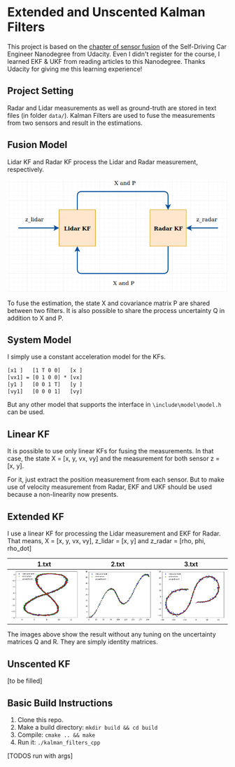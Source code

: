 # Extended and Unscented Kalman Filters

This project is based on the [chapter of sensor fusion](https://www.udacity.com/course/self-driving-car-engineer-nanodegree--nd013) of the Self-Driving Car Engineer Nanodegree from Udacity.
Even I didn't register for the course, I learned EKF & UKF from reading articles
 to this Nanodegree. Thanks Udacity for giving me this learning experience!

## Project Setting
Radar and Lidar measurements as well as ground-truth are stored in text files 
(in folder `data/`). Kalman Filters are used to fuse the measurements from two 
sensors and result in the estimations.

## Fusion Model

Lidar KF and Radar KF process the Lidar and Radar measurement, respectively.

![Fusion Model](out/fusion.png)

To fuse the estimation, the state X and covariance matrix P are shared between 
two filters. It is also possible to share the process uncertainty Q in addition 
to X and P.

## System Model
I simply use a constant acceleration model for the KFs.
```
[x1 ]   [1 T 0 0]   [x ]
[vx1] = [0 1 0 0] * [vx]
[y1 ]   [0 0 1 T]   [y ]
[vy1]   [0 0 0 1]   [vy]
```
But any other model that supports the interface in `\include\model\model.h` can be used.

## Linear KF

It is possible to use only linear KFs for fusing the measurements. In that case,
the state X = [x, y, vx, vy] and the measurement for both sensor z = [x, y].

For it, just extract the position measurement from each sensor. But to make use
of velocity measurement from Radar, EKF and UKF should be used because a 
non-linearity now presents.

## Extended KF

I use a linear KF for processing the Lidar measurement and EKF for 
Radar. That means,
X = [x, y, vx, vy], z_lidar = [x, y] and z_radar = [rho, phi, rho_dot]

| 1.txt | 2.txt | 3.txt |
| --- | --- | --- |
| ![1](out/1.png) | ![2](out/2.png) | ![3](out/3.png)|

The images above show the result without any tuning on the uncertainty matrices 
Q and R. They are simply identity matrices.

## Unscented KF

[to be filled]

## Basic Build Instructions
1. Clone this repo.
2. Make a build directory: `mkdir build && cd build`
3. Compile: `cmake .. && make`
4. Run it: `./kalman_filters_cpp`

[TODOS run with args]
 

